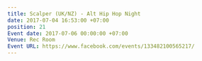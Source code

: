 ```yaml
---
title: Scalper (UK/NZ) - Alt Hip Hop Night
date: 2017-07-04 16:53:00 +07:00
position: 21
Event date: 2017-07-06 00:00:00 +07:00
Venue: Rec Room
Event URL: https://www.facebook.com/events/133482100565217/
---
```


